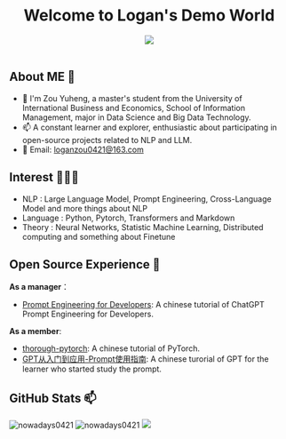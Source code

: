 <!-- 图片 -->
<h1 align="center">
   Welcome to Logan's Demo World
</h1>

<div align="center" ><img order-radius="100px" src="https://user-images.githubusercontent.com/88621342/202923774-e8529a32-8047-4fad-98e0-71b550230481.jpg"/></div>
<br>

## About ME 👋

- 🔭 I'm Zou Yuheng, a master's student from the University of International Business and Economics, School of Information Management, major in Data Science and Big Data Technology.
- 📫 A constant learner and explorer, enthusiastic about participating in open-source projects related to NLP and LLM.
- 💬 Email: [loganzou0421@163.com](loganzou0421@163.com)
 
## Interest 👨🏽‍💻

- NLP : Large Language Model, Prompt Engineering, Cross-Language Model and more things about NLP 
- Language : Python, Pytorch, Transformers and Markdown
- Theory : Neural Networks, Statistic Machine Learning, Distributed computing and something about Finetune

## Open Source Experience 👯

**As a manager**：

- [Prompt Engineering for Developers](https://github.com/datawhalechina/prompt-engineering-for-developers): A chinese tutorial of ChatGPT Prompt Engineering for Developers.

**As a member**:

- [thorough-pytorch](https://github.com/datawhalechina/thorough-pytorch): A chinese tutorial of PyTorch.
- [GPT从入门到应用-Prompt使用指南](https://linklearner.com/#/learn/brief/120): A chinese turorial of GPT for the learner who started study the prompt.


## GitHub Stats 📫

<img src="https://github-readme-stats.vercel.app/api/top-langs?username=nowadays0421&layout=compact&include_all_commits=true&count_private=true&show_icons=true&line_height=20&title_color=7A7ADB&icon_color=2234AE&text_color=D3D3D3&bg_color=0,000000,130F40" alt="nowadays0421" />

<img src="https://github-readme-stats.vercel.app/api?username=nowadays0421&show_icons=true&line_height=20&title_color=7A7ADB&icon_color=2234AE&text_color=D3D3D3&bg_color=0,000000,130F40&include_all_commits=true&count_private=true" alt="nowadays0421" />

<img src="https://github-readme-streak-stats.herokuapp.com/?user=nowadays0421&border=D3D3D3&sideNums=7A7ADB&background=130F40&stroke=6842DB&currStreakNum=7A7ADB&ring=5B3CDD&fire=D3D351&currStreakLabel=D3D3D3&sideLabels=D3D3D3&dates=A3A3A3" />

</div>

